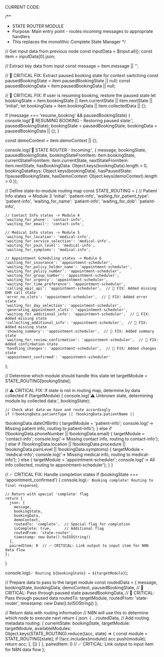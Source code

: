 CURRENT CODE:

/**
   * STATE ROUTER MODULE
   * Purpose: Main entry point - routes incoming messages to appropriate handlers
   * This replaces the monolithic Complete State Manager
   */

  // Get input data from previous node
  const inputData = $input.all();
  const item = inputData[0].json;

  // Extract key data from input
  const message = item.message || '';

  // 🚨 CRITICAL FIX: Extract paused booking state for context switching
  const pausedBookingState = item.pausedBookingState || null;
  const pausedBookingData = item.pausedBookingData || null;

  // 🚨 CRITICAL FIX: If user is resuming booking, restore the paused state
  let bookingState = item.bookingState || item.currentState || item.nextState || 'initial';
  let bookingData = item.bookingData || item.collectedData || {};

  if (message === 'resume_booking' && pausedBookingState) {
    console.log('🔄 RESUMING BOOKING - Restoring paused state:', pausedBookingState);
    bookingState = pausedBookingState;
    bookingData = pausedBookingData || {};
  }

  const demoContext = item.demoContext || {};

  console.log('🔀 STATE ROUTER - Incoming:', {
    message,
    bookingState,
    pausedBookingState,
    bookingStateFromItem: item.bookingState,
    currentStateFromItem: item.currentState,
    nextStateFromItem: item.nextState,
    hasBookingData: Object.keys(bookingData).length > 0,
    bookingDataKeys: Object.keys(bookingData),
    hasPausedState: !!pausedBookingState,
    hasDemoContext: Object.keys(demoContext).length > 0
  });

  // Define state-to-module routing map
  const STATE_ROUTING = {
    // Patient Info states -> Module 3
    'initial': 'patient-info',
    'waiting_for_patient_type': 'patient-info',
    'waiting_for_name': 'patient-info',
    'waiting_for_dob': 'patient-info',

    // Contact Info states -> Module 4
    'waiting_for_phone': 'contact-info',
    'waiting_for_email': 'contact-info',

    // Medical Info states -> Module 5
    'waiting_for_location': 'medical-info',
    'waiting_for_service_selection': 'medical-info',
    'waiting_for_pain_level': 'medical-info',
    'waiting_for_symptoms': 'medical-info',

    // Appointment Scheduling states -> Module 6
    'waiting_for_insurance': 'appointment-scheduler',
    'waiting_for_policy_holder_name': 'appointment-scheduler',
    'waiting_for_policy_number': 'appointment-scheduler',
    'waiting_for_group_number': 'appointment-scheduler',
    'waiting_for_urgency': 'appointment-scheduler',
    'waiting_for_time_preference': 'appointment-scheduler',
    'calling_epic_api': 'appointment-scheduler',  // 🚨 FIX: Added missing EHR call state
    'error_no_slots': 'appointment-scheduler',  // 🚨 FIX: Added error state
    'waiting_for_day_selection': 'appointment-scheduler',
    'generating_appointment_slots': 'appointment-scheduler',
    'waiting_for_additional_info': 'appointment-scheduler',  // 🚨 FIX: Added missing state
    'collecting_additional_info': 'appointment-scheduler',  // 🚨 FIX: Added missing state
    'showing_summary': 'appointment-scheduler',  // 🚨 FIX: Added summary state
    'waiting_for_review_confirmation': 'appointment-scheduler',  // 🚨 FIX: Added confirmation state
    'handling_changes': 'appointment-scheduler',  // 🚨 FIX: Added changes state
    'appointment_confirmed': 'appointment-scheduler'
  };

  // Determine which module should handle this state
  let targetModule = STATE_ROUTING[bookingState];

  // ⚠️ CRITICAL FIX: If state is not in routing map, determine by data collected
  if (!targetModule) {
    console.log('⚠️ Unknown state, determining module by collected data:',
  bookingState);

    // Check what data we have and route accordingly
    if (!bookingData.patientType || !bookingData.patientName ||
  !bookingData.dateOfBirth) {
      targetModule = 'patient-info';
      console.log('→ Missing patient info, routing to patient-info');
    } else if (!bookingData.phoneNumber || !bookingData.email) {
      targetModule = 'contact-info';
      console.log('→ Missing contact info, routing to contact-info');
    } else if (!bookingData.location || !bookingData.procedure || !bookingData.painLevel
   || !bookingData.symptoms) {
      targetModule = 'medical-info';
      console.log('→ Missing medical info, routing to medical-info');
    } else {
      targetModule = 'appointment-scheduler';
      console.log('→ All info collected, routing to appointment-scheduler');
    }
  }

  // ✅ CRITICAL FIX: Handle completion states
  if (bookingState === 'appointment_confirmed') {
    console.log(`✅ Booking complete! Routing to final response`);

    // Return with special 'complete' flag
    return {
      json: {
        message,
        bookingState,
        bookingData,
        demoContext,
        routedTo: 'complete',  // Special flag for completion
        isComplete: true,      // Additional flag
        routedFrom: 'state-router',
        timestamp: new Date().toISOString()
      },
      pairedItem: 0  // ✅ CRITICAL: Link output to input item for N8N data flow
    };
  }

  console.log(`✅ Routing ${bookingState} → ${targetModule}`);

  // Prepare data to pass to the target module
  const routedData = {
    message,
    bookingState,
    bookingData,
    demoContext,
    pausedBookingState,   // 🚨 CRITICAL: Pass through paused state
    pausedBookingData,    // 🚨 CRITICAL: Pass through paused data
    routedTo: targetModule,
    routedFrom: 'state-router',
    timestamp: new Date().toISOString()
  };

  // Return data with routing information
  // N8N will use this to determine which node to execute next
  return {
    json: {
      ...routedData,
      // Add routing metadata
      routing: {
        currentState: bookingState,
        targetModule: targetModule,
        availableModules: Object.keys(STATE_ROUTING).reduce((acc, state) => {
          const module = STATE_ROUTING[state];
          if (!acc.includes(module)) acc.push(module);
          return acc;
        }, [])
      }
    },
    pairedItem: 0  // ✅ CRITICAL: Link output to input item for N8N data flow
  };